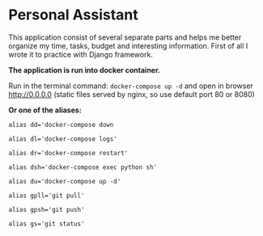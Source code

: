 # Personal Assistant
This application consist of several separate parts and helps me better organize my time, tasks, 
budget and interesting information.
First of all I wrote it to practice with Django framework.

**The application is run into docker container.**

Run in the terminal command: ``docker-compose up -d`` 
and open in browser http://0.0.0.0 (static files served by nginx, so use default port 80 or 8080)

**Or one of the aliases:**

`alias dd='docker-compose down`

`alias dl='docker-compose logs'`

`alias dr='docker-compose restart'`

`alias dsh='docker-compose exec python sh'`

`alias du='docker-compose up -d'`

`alias gpll='git pull'`

`alias gpsh='git push'`

`alias gs='git status'`
